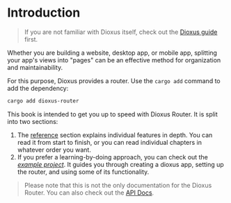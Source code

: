 # Introduction

> If you are not familiar with Dioxus itself, check out the [Dioxus guide](../guide/index.md) first.

Whether you are building a website, desktop app, or mobile app, splitting your app's views into "pages" can be an effective method for organization and maintainability.

For this purpose, Dioxus provides a router. Use the `cargo add` command to add the dependency:

```sh
cargo add dioxus-router
```

This book is intended to get you up to speed with Dioxus Router. It is split
into two sections:

1. The [reference](reference/index.md) section explains individual features in 
   depth. You can read it from start to finish, or you can read individual chapters 
   in whatever order you want.
2. If you prefer a learning-by-doing approach, you can check out the 
   _[example project](example/index.md)_. It guides you through 
   creating a dioxus app, setting up the router, and using some of its 
   functionality.

> Please note that this is not the only documentation for the Dioxus Router. You
> can also check out the [API Docs](https://docs.rs/dioxus-router/).
